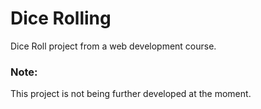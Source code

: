 # Dice Rolling
Dice Roll project from a web development course.

### Note:
This project is not being further developed at the moment.
